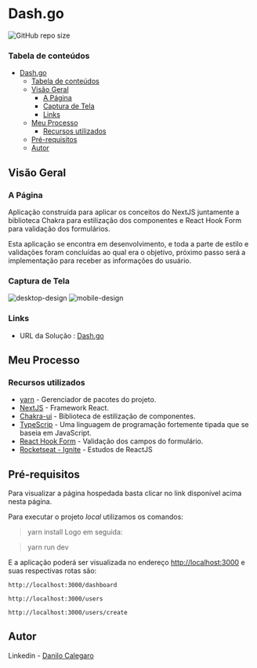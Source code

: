 # Dash.go
![GitHub repo size](https://img.shields.io/github/repo-size/DaniloCalegaro/dashgo-next-chakra-ui)

### Tabela de conteúdos

- [Dash.go](#dashgo)
    - [Tabela de conteúdos](#tabela-de-conteúdos)
  - [Visão Geral](#visão-geral)
    - [A Página](#a-página)
    - [Captura de Tela](#captura-de-tela)
    - [Links](#links)
  - [Meu Processo](#meu-processo)
    - [Recursos utilizados](#recursos-utilizados)
  - [Pré-requisitos](#pré-requisitos)
  - [Autor](#autor)

## Visão Geral
### A Página
Aplicação construída para aplicar os conceitos do NextJS juntamente a biblioteca Chakra para estilização dos componentes e React Hook Form para validação dos formulários.

Esta aplicação se encontra em desenvolvimento, e toda a parte de estilo e validações foram concluídas ao qual era o objetivo, próximo passo será a implementação para receber as informações do usuário.


### Captura de Tela

![desktop-design](./screenshot/desktop-design.jpg)
![mobile-design](./screenshot/mobile-design.jpg)
### Links

- URL da Solução : [Dash.go](https://dashgo-next-chakra-ui.vercel.app/)

## Meu Processo
### Recursos utilizados

- [yarn](https://yarnpkg.com/) - Gerenciador de pacotes do projeto.
- [NextJS](https://nextjs.org/) - Framework React.
- [Chakra-ui](https://chakra-ui.com/) - Biblioteca de estilização de componentes.
- [TypeScrip](https://www.typescriptlang.org/) - Uma linguagem de programação fortemente tipada que se baseia em JavaScript.
- [React Hook Form](https://react-hook-form.com/) - Validação dos campos do formulário.
- [Rocketseat - Ignite](https://www.rocketseat.com.br/ignite) - Estudos de ReactJS

## Pré-requisitos

Para visualizar a página hospedada basta clicar no link disponível acima nesta página.

Para executar o projeto *local* utilizamos os comandos:
> yarn install
Logo em seguida:

> yarn run dev

E a aplicação poderá ser visualizada no endereço [http://localhost:3000](http://localhost:3000) e suas respectivas rotas são:

`http://localhost:3000/dashboard`

`http://localhost:3000/users`

`http://localhost:3000/users/create`

## Autor

Linkedin - [Danilo Calegaro](https://www.linkedin.com/in/danilo-calegaro/)